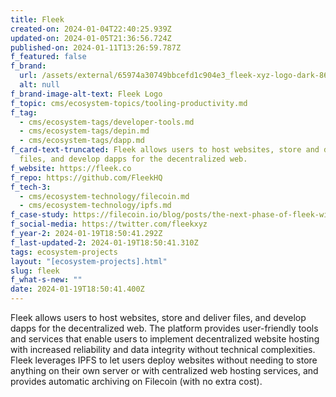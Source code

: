 ```yaml
---
title: Fleek
created-on: 2024-01-04T22:40:25.939Z
updated-on: 2024-01-05T21:36:56.724Z
published-on: 2024-01-11T13:26:59.787Z
f_featured: false
f_brand:
  url: /assets/external/65974a30749bbcefd1c904e3_fleek-xyz-logo-dark-866fe3a5fd4b25673eebd25c841bfe30.png
  alt: null
f_brand-image-alt-text: Fleek Logo
f_topic: cms/ecosystem-topics/tooling-productivity.md
f_tag:
  - cms/ecosystem-tags/developer-tools.md
  - cms/ecosystem-tags/depin.md
  - cms/ecosystem-tags/dapp.md
f_card-text-truncated: Fleek ​​allows users to host websites, store and deliver
  files, and develop dapps for the decentralized web.
f_website: https://fleek.co
f_repo: https://github.com/FleekHQ
f_tech-3:
  - cms/ecosystem-technology/filecoin.md
  - cms/ecosystem-technology/ipfs.md
f_case-study: https://filecoin.io/blog/posts/the-next-phase-of-fleek-with-filecoin/
f_social-media: https://twitter.com/fleekxyz
f_year-2: 2024-01-19T18:50:41.292Z
f_last-updated-2: 2024-01-19T18:50:41.310Z
tags: ecosystem-projects
layout: "[ecosystem-projects].html"
slug: fleek
f_what-s-new: ""
date: 2024-01-19T18:50:41.400Z
---
```


Fleek ​​allows users to host websites, store and deliver files, and develop dapps for the decentralized web. The platform provides user-friendly tools and services that enable users to implement decentralized website hosting with increased reliability and data integrity without technical complexities. Fleek leverages IPFS to let users deploy websites without needing to store anything on their own server or with centralized web hosting services, and provides automatic archiving on Filecoin (with no extra cost).
